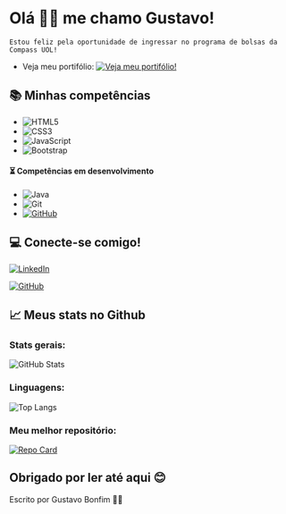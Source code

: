 # Olá 👋😁 me chamo Gustavo!

    Estou feliz pela oportunidade de ingressar no programa de bolsas da Compass UOL!

- Veja meu portifólio:
    [![Veja meu portifólio!](https://img.shields.io/badge/Portfolio-FF5722?style=for-the-badge&logo=todoist&logoColor=white)](https://bonfim-gusta.github.io/site_portifolio/)

## 📚 Minhas competências
- ![HTML5](https://img.shields.io/badge/HTML5-E34F26?style=for-the-badge&logo=html5&logoColor=white)
- ![CSS3](https://img.shields.io/badge/CSS3-1572B6?style=for-the-badge&logo=css3&logoColor=white)
- ![JavaScript](https://img.shields.io/badge/JavaScript-F7DF1E?style=for-the-badge&logo=javascript&logoColor=black)
- ![Bootstrap](https://img.shields.io/badge/-boostrap-0D1117?style=for-the-badge&logo=bootstrap&labelColor=0D1117)

#### ⏳ Competências em desenvolvimento
- ![Java](https://img.shields.io/badge/java-%23ED8B00.svg?style=for-the-badge&logo=openjdk&logoColor=white)
- ![Git](https://img.shields.io/badge/GIT-E44C30?style=for-the-badge&logo=git&logoColor=white)
- [![GitHub](https://img.shields.io/badge/GitHub-100000?style=for-the-badge&logo=github&logoColor=white)](https://github.com/Bonfim-Gusta)

## 💻 Conecte-se comigo!

[![LinkedIn](https://img.shields.io/badge/LinkedIn-0077B5?style=for-the-badge&logo=linkedin&logoColor=white)](https://www.linkedin.com/in/gustavobonfimsouza/)

[![GitHub](https://img.shields.io/badge/GitHub-100000?style=for-the-badge&logo=github&logoColor=white)](https://github.com/Bonfim-Gusta)

## 📈 Meus stats no Github

### Stats gerais:
![GitHub Stats](https://github-readme-stats.vercel.app/api?username=Bonfim-Gusta&theme=transparent&bg_color=333&border_color=fffff&show_icons=true&icon_color=30A3DC&title_color=30A3DC&text_color=FFF)

### Linguagens:
![Top Langs](https://github-readme-stats-git-masterrstaa-rickstaa.vercel.app/api/top-langs/?username=Bonfim-Gusta&bg_color=333&border_color=fff&title_color=30A3DC&text_color=FFF)

### Meu melhor repositório:
[![Repo Card](https://github-readme-stats.vercel.app/api/pin/?username=Bonfim-Gusta&repo=OrcamentoPessoal&bg_color=333&border_color=fff&show_icons=true&icon_color=30A3DC&title_color=30A3DC&text_color=FFF)](https://github.com/Bonfim-Gusta/OrcamentoPessoal)


## Obrigado por ler até aqui 😊

Escrito por Gustavo Bonfim ✍🏼
